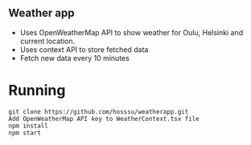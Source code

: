 ## Weather app

* Uses OpenWeatherMap API to show weather for Oulu, Helsinki and current location.
* Uses context API to store fetched data 
* Fetch new data every 10 minutes

# Running
```
git clone https://github.com/hosssu/weatherapp.git
Add OpenWeatherMap API key to WeatherContext.tsx file
npm install
npm start
```
